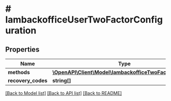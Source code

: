 # # IambackofficeUserTwoFactorConfiguration


## Properties 


Name | Type | Description | Notes
------------ | ------------- | ------------- | -------------
**methods**| [**\OpenAPI\Client\Model\IambackofficeTwoFactorMethod[]**](IambackofficeTwoFactorMethod.md) |   | [optional]
**recovery_codes**| **string[]** |   | [optional]


[[Back to Model list]](../../README.md#models) [[Back to API list]](../../README.md#endpoints) [[Back to README]](../../README.md)

